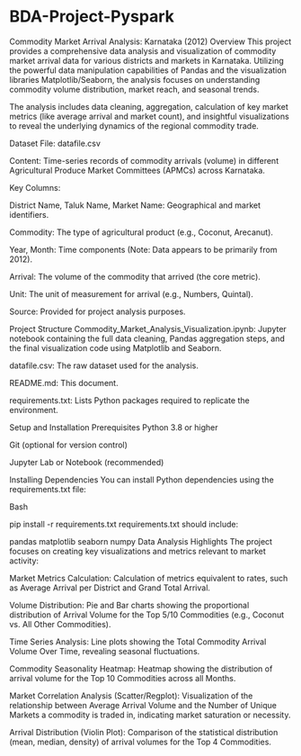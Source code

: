 # BDA-Project-Pyspark

Commodity Market Arrival Analysis: Karnataka (2012) Overview This project provides a comprehensive data analysis and visualization of commodity market arrival data for various districts and markets in Karnataka. Utilizing the powerful data manipulation capabilities of Pandas and the visualization libraries Matplotlib/Seaborn, the analysis focuses on understanding commodity volume distribution, market reach, and seasonal trends.

The analysis includes data cleaning, aggregation, calculation of key market metrics (like average arrival and market count), and insightful visualizations to reveal the underlying dynamics of the regional commodity trade.

Dataset File: datafile.csv

Content: Time-series records of commodity arrivals (volume) in different Agricultural Produce Market Committees (APMCs) across Karnataka.

Key Columns:

District Name, Taluk Name, Market Name: Geographical and market identifiers.

Commodity: The type of agricultural product (e.g., Coconut, Arecanut).

Year, Month: Time components (Note: Data appears to be primarily from 2012).

Arrival: The volume of the commodity that arrived (the core metric).

Unit: The unit of measurement for arrival (e.g., Numbers, Quintal).

Source: Provided for project analysis purposes.

Project Structure Commodity_Market_Analysis_Visualization.ipynb: Jupyter notebook containing the full data cleaning, Pandas aggregation steps, and the final visualization code using Matplotlib and Seaborn.

datafile.csv: The raw dataset used for the analysis.

README.md: This document.

requirements.txt: Lists Python packages required to replicate the environment.

Setup and Installation Prerequisites Python 3.8 or higher

Git (optional for version control)

Jupyter Lab or Notebook (recommended)

Installing Dependencies You can install Python dependencies using the requirements.txt file:

Bash

pip install -r requirements.txt requirements.txt should include:

pandas matplotlib seaborn numpy Data Analysis Highlights The project focuses on creating key visualizations and metrics relevant to market activity:

Market Metrics Calculation: Calculation of metrics equivalent to rates, such as Average Arrival per District and Grand Total Arrival.

Volume Distribution: Pie and Bar charts showing the proportional distribution of Arrival Volume for the Top 5/10 Commodities (e.g., Coconut vs. All Other Commodities).

Time Series Analysis: Line plots showing the Total Commodity Arrival Volume Over Time, revealing seasonal fluctuations.

Commodity Seasonality Heatmap: Heatmap showing the distribution of arrival volume for the Top 10 Commodities across all Months.

Market Correlation Analysis (Scatter/Regplot): Visualization of the relationship between Average Arrival Volume and the Number of Unique Markets a commodity is traded in, indicating market saturation or necessity.

Arrival Distribution (Violin Plot): Comparison of the statistical distribution (mean, median, density) of arrival volumes for the Top 4 Commodities.
